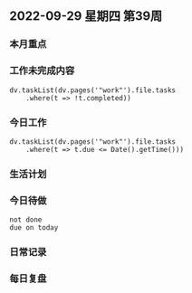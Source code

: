 
##  2022-09-29 星期四 第39周 

### 本月重点

### 工作未完成内容
```dataviewjs
dv.taskList(dv.pages('"work"').file.tasks
    .where(t => !t.completed))
```


### 今日工作
```dataviewjs
dv.taskList(dv.pages('"work"').file.tasks
    .where(t => t.due <= Date().getTime()))
```



### 生活计划


### 今日待做
```tasks 
not done
due on today
```

### 日常记录




### 每日复盘




